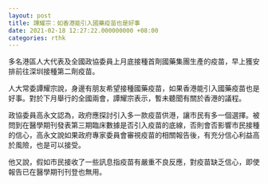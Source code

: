 ```yaml
---
layout: post
title: 譚耀宗：如香港能引入國藥疫苗也是好事
date: 2021-02-18 12:27:22.000000000 +08:00
categories: rthk
---
```


多名港區人大代表及全國政協委員上月底接種首劑國藥集團生產的疫苗，早上獲安排前往深圳接種第二劑疫苗。

人大常委譚耀宗說，身邊有朋友希望接種國藥疫苗，如果香港能引入國藥疫苗也是好事。對於下月舉行的全國兩會，譚耀宗表示，暫未聽聞有關於香港的議程。

政協委員高永文認為，政府應探討引入多一款疫苗供港，讓市民有多一個選擇。被問到在醫學期刊發表第三期臨床數據是否引入疫苗的底線，否則會否影響市民接種的信心，高永文說如果政府專家委員會審視疫苗的相關報告後，有充分信心利益高於風險，也是可以接受。

他又說，假如市民接收了一些訊息指疫苗有嚴重不良反應，對疫苗缺乏信心，即使報告已在醫學期刊刊登也無用。
